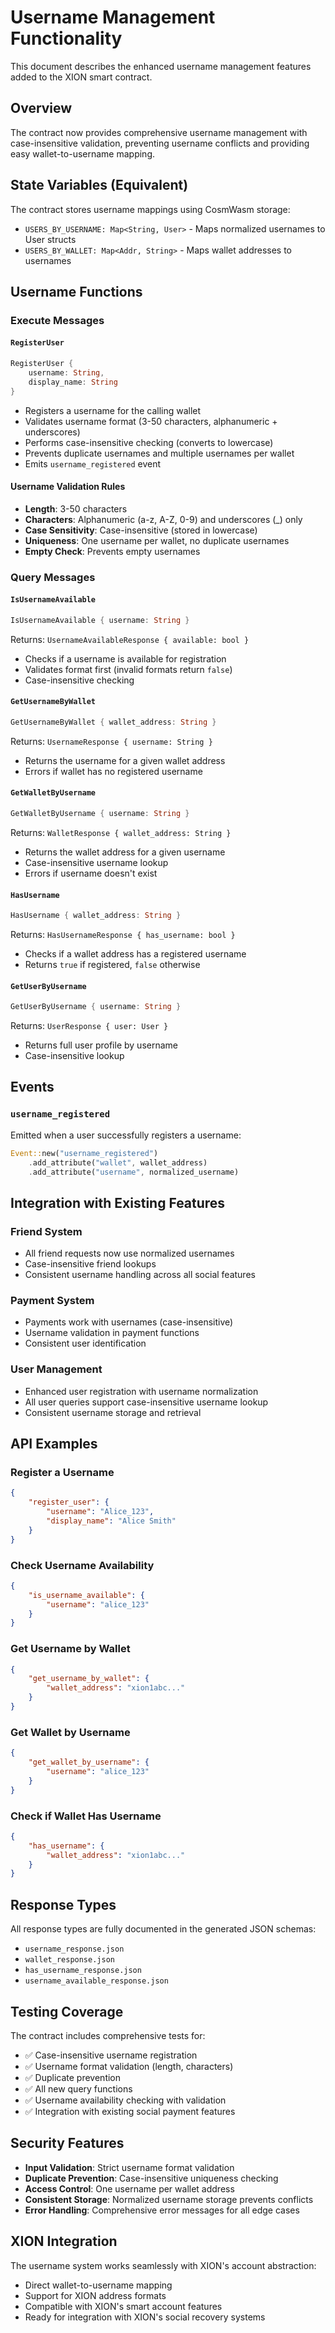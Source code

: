 # Username Management Functionality

This document describes the enhanced username management features added to the XION smart contract.

## Overview

The contract now provides comprehensive username management with case-insensitive validation, preventing username conflicts and providing easy wallet-to-username mapping.

## State Variables (Equivalent)

The contract stores username mappings using CosmWasm storage:

- `USERS_BY_USERNAME: Map<String, User>` - Maps normalized usernames to User structs
- `USERS_BY_WALLET: Map<Addr, String>` - Maps wallet addresses to usernames

## Username Functions

### Execute Messages

#### `RegisterUser`

```rust
RegisterUser {
    username: String,
    display_name: String
}
```

- Registers a username for the calling wallet
- Validates username format (3-50 characters, alphanumeric + underscores)
- Performs case-insensitive checking (converts to lowercase)
- Prevents duplicate usernames and multiple usernames per wallet
- Emits `username_registered` event

#### Username Validation Rules

- **Length**: 3-50 characters
- **Characters**: Alphanumeric (a-z, A-Z, 0-9) and underscores (\_) only
- **Case Sensitivity**: Case-insensitive (stored in lowercase)
- **Uniqueness**: One username per wallet, no duplicate usernames
- **Empty Check**: Prevents empty usernames

### Query Messages

#### `IsUsernameAvailable`

```rust
IsUsernameAvailable { username: String }
```

Returns: `UsernameAvailableResponse { available: bool }`

- Checks if a username is available for registration
- Validates format first (invalid formats return `false`)
- Case-insensitive checking

#### `GetUsernameByWallet`

```rust
GetUsernameByWallet { wallet_address: String }
```

Returns: `UsernameResponse { username: String }`

- Returns the username for a given wallet address
- Errors if wallet has no registered username

#### `GetWalletByUsername`

```rust
GetWalletByUsername { username: String }
```

Returns: `WalletResponse { wallet_address: String }`

- Returns the wallet address for a given username
- Case-insensitive username lookup
- Errors if username doesn't exist

#### `HasUsername`

```rust
HasUsername { wallet_address: String }
```

Returns: `HasUsernameResponse { has_username: bool }`

- Checks if a wallet address has a registered username
- Returns `true` if registered, `false` otherwise

#### `GetUserByUsername`

```rust
GetUserByUsername { username: String }
```

Returns: `UserResponse { user: User }`

- Returns full user profile by username
- Case-insensitive lookup

## Events

### `username_registered`

Emitted when a user successfully registers a username:

```rust
Event::new("username_registered")
    .add_attribute("wallet", wallet_address)
    .add_attribute("username", normalized_username)
```

## Integration with Existing Features

### Friend System

- All friend requests now use normalized usernames
- Case-insensitive friend lookups
- Consistent username handling across all social features

### Payment System

- Payments work with usernames (case-insensitive)
- Username validation in payment functions
- Consistent user identification

### User Management

- Enhanced user registration with username normalization
- All user queries support case-insensitive username lookup
- Consistent username storage and retrieval

## API Examples

### Register a Username

```json
{
	"register_user": {
		"username": "Alice_123",
		"display_name": "Alice Smith"
	}
}
```

### Check Username Availability

```json
{
	"is_username_available": {
		"username": "alice_123"
	}
}
```

### Get Username by Wallet

```json
{
	"get_username_by_wallet": {
		"wallet_address": "xion1abc..."
	}
}
```

### Get Wallet by Username

```json
{
	"get_wallet_by_username": {
		"username": "alice_123"
	}
}
```

### Check if Wallet Has Username

```json
{
	"has_username": {
		"wallet_address": "xion1abc..."
	}
}
```

## Response Types

All response types are fully documented in the generated JSON schemas:

- `username_response.json`
- `wallet_response.json`
- `has_username_response.json`
- `username_available_response.json`

## Testing Coverage

The contract includes comprehensive tests for:

- ✅ Case-insensitive username registration
- ✅ Username format validation (length, characters)
- ✅ Duplicate prevention
- ✅ All new query functions
- ✅ Username availability checking with validation
- ✅ Integration with existing social payment features

## Security Features

- **Input Validation**: Strict username format validation
- **Duplicate Prevention**: Case-insensitive uniqueness checking
- **Access Control**: One username per wallet address
- **Consistent Storage**: Normalized username storage prevents conflicts
- **Error Handling**: Comprehensive error messages for all edge cases

## XION Integration

The username system works seamlessly with XION's account abstraction:

- Direct wallet-to-username mapping
- Support for XION address formats
- Compatible with XION's smart account features
- Ready for integration with XION's social recovery systems
